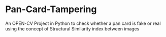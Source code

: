 # Pan-Card-Tampering

An OPEN-CV Project in Python to check whether a pan card is fake or real using the concept of Structural Similarity index between images
